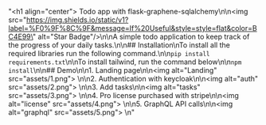 "<h1 align=\"center\"> Todo app with flask-graphene-sqlalchemy</h1>\n\n<img src=\"https://img.shields.io/static/v1?label=%F0%9F%8C%9F&message=If%20Useful&style=style=flat&color=BC4E99\" alt=\"Star Badge\"/>\n\nA simple todo application to keep track of the progress of your daily tasks.\n\n## Installation\nTo install all the required libraries run the following command.\n\n`pip install requirements.txt`\n\nTo install tailwind, run the command below\n\n`npm install`\n\n## Demo\n\n1. Landing page\n\n<img alt=\"Landing\" src=\"assets/1.png\"> </img>\n\n2. Authentication with keycloak\n\n<img alt=\"auth\" src=\"assets/2.png\"> </img>\n\n3. Add tasks\n\n<img alt=\"tasks\" src=\"assets/3.png\"> </img>\n\n4. Pro license purchased with stripe\n\n<img alt=\"license\" src=\"assets/4.png\"> </img>\n\n5. GraphQL API calls\n\n<img alt=\"graphql\" src=\"assets/5.png\"> </img>\n"